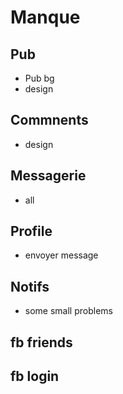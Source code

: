 # Manque

## Pub
- Pub bg
- design

## Commnents
- design

## Messagerie
- all

## Profile
- envoyer message

## Notifs
- some small problems

## fb friends

## fb login

